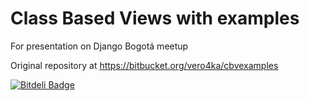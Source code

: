 Class Based Views with examples
===============================

For presentation on Django Bogotá meetup

Original repository at https://bitbucket.org/vero4ka/cbvexamples


[![Bitdeli Badge](https://d2weczhvl823v0.cloudfront.net/ctrl-alt-delete/cbvexamples/trend.png)](https://bitdeli.com/free "Bitdeli Badge")

